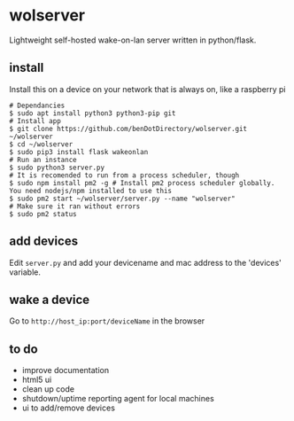 # wolserver
Lightweight self-hosted wake-on-lan server written in python/flask.

## install
Install this on a device on your network that is always on, like a raspberry pi

```
# Dependancies
$ sudo apt install python3 python3-pip git
# Install app
$ git clone https://github.com/benDotDirectory/wolserver.git ~/wolserver
$ cd ~/wolserver
$ sudo pip3 install flask wakeonlan
# Run an instance
$ sudo python3 server.py
# It is recomended to run from a process scheduler, though
$ sudo npm install pm2 -g # Install pm2 process scheduler globally. You need nodejs/npm installed to use this
$ sudo pm2 start ~/wolserver/server.py --name "wolserver"
# Make sure it ran without errors
$ sudo pm2 status
```

## add devices
Edit ```server.py``` and add your devicename and mac address to the 'devices' variable.

## wake a device
Go to ```http://host_ip:port/deviceName``` in the browser

## to do
- improve documentation
- html5 ui
- clean up code
- shutdown/uptime reporting agent for local machines
- ui to add/remove devices
